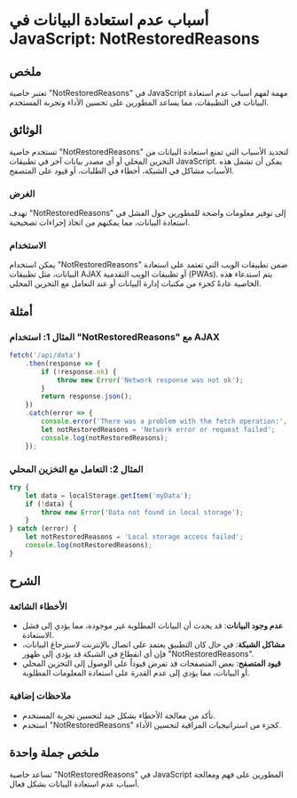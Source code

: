 <!--
Meta Description: # أسباب عدم استعادة البيانات في JavaScript: NotRestoredReasons ## ملخص تعتبر خاصية "NotRestoredReasons" في JavaScript مهمة لفهم أسباب عدم استعادة البي...
Meta Keywords: notrestoredreasons, البيانات, استعادة, على, error
-->

# أسباب عدم استعادة البيانات في JavaScript: NotRestoredReasons

## ملخص
تعتبر خاصية "NotRestoredReasons" في JavaScript مهمة لفهم أسباب عدم استعادة البيانات في التطبيقات، مما يساعد المطورين على تحسين الأداء وتجربة المستخدم.

## الوثائق
تستخدم خاصية "NotRestoredReasons" لتحديد الأسباب التي تمنع استعادة البيانات من التخزين المحلي أو أي مصدر بيانات آخر في تطبيقات JavaScript. يمكن أن تشمل هذه الأسباب مشاكل في الشبكة، أخطاء في الطلبات، أو قيود على المتصفح.

### الغرض
تهدف "NotRestoredReasons" إلى توفير معلومات واضحة للمطورين حول الفشل في استعادة البيانات، مما يمكنهم من اتخاذ إجراءات تصحيحية.

### الاستخدام
يمكن استخدام "NotRestoredReasons" ضمن تطبيقات الويب التي تعتمد على استعادة البيانات، مثل تطبيقات AJAX أو تطبيقات الويب التقدمية (PWAs). يتم استدعاء هذه الخاصية عادةً كجزء من مكتبات إدارة البيانات أو عند التعامل مع التخزين المحلي.

## أمثلة
### المثال 1: استخدام "NotRestoredReasons" مع AJAX
```javascript
fetch('/api/data')
    .then(response => {
        if (!response.ok) {
            throw new Error('Network response was not ok');
        }
        return response.json();
    })
    .catch(error => {
        console.error('There was a problem with the fetch operation:', error);
        let notRestoredReasons = 'Network error or request failed';
        console.log(notRestoredReasons);
    });
```

### المثال 2: التعامل مع التخزين المحلي
```javascript
try {
    let data = localStorage.getItem('myData');
    if (!data) {
        throw new Error('Data not found in local storage');
    }
} catch (error) {
    let notRestoredReasons = 'Local storage access failed';
    console.log(notRestoredReasons);
}
```

## الشرح
### الأخطاء الشائعة
- **عدم وجود البيانات**: قد يحدث أن البيانات المطلوبة غير موجودة، مما يؤدي إلى فشل الاستعادة.
- **مشاكل الشبكة**: في حال كان التطبيق يعتمد على اتصال بالإنترنت لاسترجاع البيانات، فإن أي انقطاع في الشبكة قد يؤدي إلى ظهور "NotRestoredReasons".
- **قيود المتصفح**: بعض المتصفحات قد تفرض قيوداً على الوصول إلى التخزين المحلي أو البيانات، مما يؤدي إلى عدم القدرة على استعادة المعلومات المطلوبة.

### ملاحظات إضافية
- تأكد من معالجة الأخطاء بشكل جيد لتحسين تجربة المستخدم.
- استخدم "NotRestoredReasons" كجزء من استراتيجيات المراقبة لتحسين الأداء.

## ملخص جملة واحدة
تساعد خاصية "NotRestoredReasons" في JavaScript المطورين على فهم ومعالجة أسباب عدم استعادة البيانات بشكل فعال.